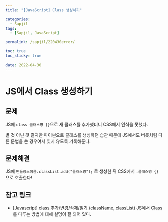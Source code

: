 ```yaml
---
title: "[JavaScript] Class 생성하기"

categories:
  - Sapjil
tags:
  - [Sapjil, JavaScript]

permalink: /sapjil/220430error/

toc: true
toc_sticky: true
 
date: 2022-04-30
---
```


# JS에서 Class 생성하기

## 문제
JS에 `class 클래스명 {}`으로 새 클래스를 추가했더니 CSS에서 인식을 못했다.

별 것 아닌 것 같지만 파이썬으로 클래스를 생성하던 습관 때문에 JS에서도 버릇처럼 다른 문법을 쓴 경우여서 잊지 않도록 기록해둔다.

## 문제해결
JS에 `만들장소이름.classList.add("클래스명");`
로 생성한 뒤 CSS에서 `.클래스명 {}` 으로 호출한다!

## 참고 링크
- [[Javascript] class 추가/변경/삭제/읽기 (className, classList)](https://hianna.tistory.com/469) JS에서 Class를 다루는 방법에 대해 설명이 잘 되어 있다.
